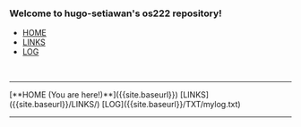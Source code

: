 ---
---
### Welcome to hugo-setiawan's os222 repository!

- [HOME]({{site.baseurl}})
- [LINKS]({{site.baseurl}}/LINKS/)
- [LOG]({{site.baseurl}}/TXT/mylog.txt)

<br>
<hr>
[**HOME (You are here!)**]({{site.baseurl}}) [LINKS]({{site.baseurl}}/LINKS/) [LOG]({{site.baseurl}}/TXT/mylog.txt)
<br>
<hr>

